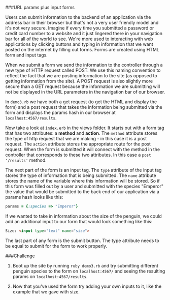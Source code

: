 ###URL params plus input forms

Users can submit information to the backend of an application via the address bar in their browser but that's not a very user friendly model and it's not very secure. Imagine if every time you submitted a password or credit card number to a website and it just lingered there in your navigation bar for all of the world to see. We're more used to interacting with web applications by clicking buttons and typing in information that we want posted on the internet by filling out forms. Forms are created using HTML form and input tags.

When we submit a form we send the information to the controller through a new type of HTTP request called POST. We use this naming convention to reflect the fact that we are posting information to the site (as opposed to getting information from the site). A POST request is also slightly more secure than a GET request because the information we are submitting will not be displayed in the URL parameters in the navigation bar of our browser.

In `demo3.rb` we have both a get request (to get the HTML and display the form) and a post request that takes the information being submitted via the form and displays the params hash in our browser at `localhost:4567/results`.

Now take a look at `index.erb` in the views folder. It starts out with a form tag that has two attributes: a **method** and **action**. The `method` attribute stores the type of http request that we are making - in this case it is a post request. The `action` attribute stores the appropriate route for the post request. When the form is submitted it will connect with the method in the controller that corresponds to these two attributes. In this case a `post '/results'` method. 

The next part of the form is an input tag. The `type` attribute of the input tag stores the type of information that is being submitted. The `name` attribute stores the name of the variable where this information will be stored. So if this form was filled out by a user and submitted with the species "Emperor" the value that would be submitted to the back end of our application via a params hash looks like this:

```ruby
params = {:species => "Emperor"}
```

If we wanted to take in information about the size of the penguin, we could add an additional input to our form that would look something like this:

```html
Size: <input type="text" name="size">
```

The last part of any form is the submit button. The type attribute needs to be equal to submit for the form to work properly.

###Challenge

1. Boot up the site by running `ruby demo3.rb` and try submitting different penguin species to the form on `localhost:4567/` and seeing the resulting params on `localhost:4567/results`. 

2. Now that you've used the form try adding your own inputs to it, like the example that we gave with size. 

